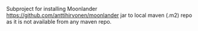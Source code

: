 Subproject for installing Moonlander https://github.com/anttihirvonen/moonlander jar to local maven (.m2) repo as it is not available from any maven repo.